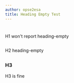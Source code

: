 ```yaml
---
author: opse2esa
title: Heading Empty Test
---
```


# 
H1 won't report heading-empty
## <!--comments-->
H2 heading-empty
## 
### H3
H3 is fine
